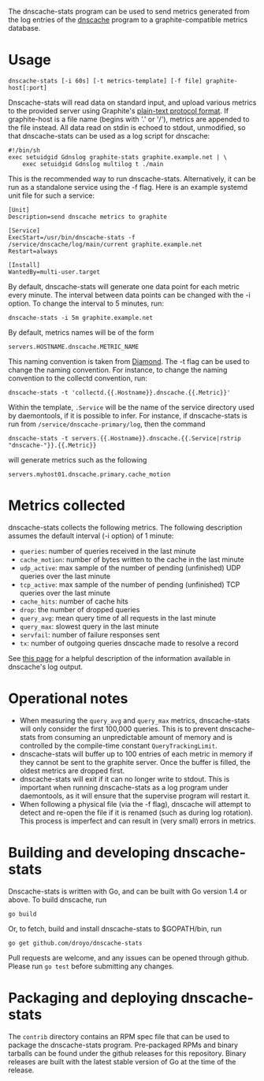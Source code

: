 The dnscache-stats program can be used to send metrics generated from
the log entries of the [dnscache][1] program to a graphite-compatible
metrics database.

# Usage

	dnscache-stats [-i 60s] [-t metrics-template] [-f file] graphite-host[:port]

Dnscache-stats will read data on standard input, and upload various
metrics to the provided server using Graphite's [plain-text protocol
format][2]. If graphite-host is a file name (begins with '.' or '/'),
metrics are appended to the file instead. All data read on stdin is
echoed to stdout, unmodified, so that dnscache-stats can be used as a
log script for dnscache:

	#!/bin/sh
	exec setuidgid Gdnslog graphite-stats graphite.example.net | \
		exec setuidgid Gdnslog multilog t ./main

This is the recommended way to run dnscache-stats. Alternatively, it can be
run as a standalone service using the -f flag. Here is an example systemd
unit file for such a service:

	[Unit]
	Description=send dnscache metrics to graphite
	
	[Service]
	ExecStart=/usr/bin/dnscache-stats -f /service/dnscache/log/main/current graphite.example.net
	Restart=always
	
	[Install]
	WantedBy=multi-user.target

By default, dnscache-stats will generate one data point for each metric every minute.
The interval between data points can be changed with the -i option. To change the
interval to 5 minutes, run:

	dnscache-stats -i 5m graphite.example.net

By default, metrics names will be of the form

	servers.HOSTNAME.dnscache.METRIC_NAME

This naming convention is taken from [Diamond][3]. The -t flag can be used to change
the naming convention. For instance, to change the naming convention to the collectd
convention, run:

	dnscache-stats -t 'collectd.{{.Hostname}}.dnscache.{{.Metric}}'

Within the template, `.Service` will be the name of the service directory used by
daemontools, if it is possible to infer. For instance, if dnscache-stats is run from
`/service/dnscache-primary/log`, then the command

	dnscache-stats -t servers.{{.Hostname}}.dnscache.{{.Service|rstrip "dnscache-"}}.{{.Metric}}

will generate metrics such as the following

	servers.myhost01.dnscache.primary.cache_motion

# Metrics collected

dnscache-stats collects the following metrics. The following description
assumes the default interval (-i option) of 1 minute:

- `queries`: number of queries received in the last minute
- `cache_motion`: number of bytes written to the cache in the last minute
- `udp_active`: max sample of the number of pending (unfinished) UDP queries over the last minute
- `tcp_active`: max sample of the number of pending (unfinished) TCP queries over the last minute
- `cache_hits`: number of cache hits
- `drop`: the number of dropped queries
- `query_avg`: mean query time of all requests in the last minute
- `query_max`: slowest query in the last minute
- `servfail`: number of failure responses sent
- `tx`: number of outgoing queries dnscache made to resolve a record

See [this page][4] for a helpful description of the information available in
dnscache's log output.

[1]: https://cr.yp.to/djbdns/dnscache.html
[2]: http://graphite.readthedocs.io/en/latest/feeding-carbon.html#the-plaintext-protocol
[3]: https://github.com/BrightcoveOS/Diamond
[4]: http://www.dqd.com/~mayoff/notes/djbdns/dnscache-log.html

# Operational notes

- When measuring the `query_avg` and `query_max` metrics, dnscache-stats
  will only consider the first 100,000 queries. This is to prevent dnscache-stats
  from consuming an unpredictable amount of memory and is controlled by
  the compile-time constant `QueryTrackingLimit`.
- dnscache-stats will buffer up to 100 entries of each metric in memory if they
  cannot be sent to the graphite server. Once the buffer is filled, the oldest metrics
  are dropped first.
- dnscache-stats will exit if it can no longer write to stdout. This is important when
  running dnscache-stats as a log program under daemontools, as it will ensure that
  the supervise program will restart it.
- When following a physical file (via the -f flag), dnscache will attempt to detect and
  re-open the file if it is renamed (such as during log rotation). This process is
  imperfect and can result in (very small) errors in metrics.

# Building and developing dnscache-stats

Dnscache-stats is written with Go, and can be built with Go version 1.4 or above.
To build dnscache, run

	go build

Or, to fetch, build and install dnscache-stats to $GOPATH/bin, run

	go get github.com/droyo/dnscache-stats

Pull requests are welcome, and any issues can be opened through github.
Please run `go test` before submitting any changes.

# Packaging and deploying dnscache-stats

The `contrib` directory contains an RPM spec file that can be used to package
the dnscache-stats program. Pre-packaged RPMs and binary tarballs can
be found under the github releases for this repository. Binary releases are
built with the latest stable version of Go at the time of the release.
